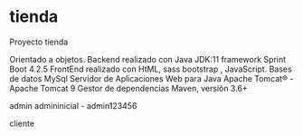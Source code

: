 # tienda
Proyecto tienda 

Orientado a objetos.
Backend realizado con Java JDK:11 framework Sprint Boot 4.2.5
FrontEnd realizado con HtML, sass bootstrap , JavaScript.
Bases de datos MySql
Servidor de Aplicaciones Web para Java Apache Tomcat® - Apache Tomcat 9
Gestor de dependencias Maven, versión 3.6+

admin
admininicial - admin123456

cliente 

